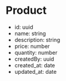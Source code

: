  # Product

- id: uuid
- name: string
- description: string
- price: number
- quantity: number
- createdBy: uuid
- created_at: date
- updated_at: date
